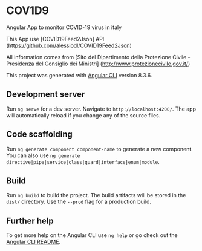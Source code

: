 # COV1D9

Angular App to monitor COVID-19 virus in italy

This App use [COVID19Feed2Json] API (https://github.com/alessiodl/COVID19Feed2Json)

All information comes from [Sito del Dipartimento della Protezione Civile - Presidenza del Consiglio dei Ministri] (http://www.protezionecivile.gov.it/)

This project was generated with [Angular CLI](https://github.com/angular/angular-cli) version 8.3.6.

## Development server

Run `ng serve` for a dev server. Navigate to `http://localhost:4200/`. The app will automatically reload if you change any of the source files.

## Code scaffolding

Run `ng generate component component-name` to generate a new component. You can also use `ng generate directive|pipe|service|class|guard|interface|enum|module`.

## Build

Run `ng build` to build the project. The build artifacts will be stored in the `dist/` directory. Use the `--prod` flag for a production build.

## Further help

To get more help on the Angular CLI use `ng help` or go check out the [Angular CLI README](https://github.com/angular/angular-cli/blob/master/README.md).
